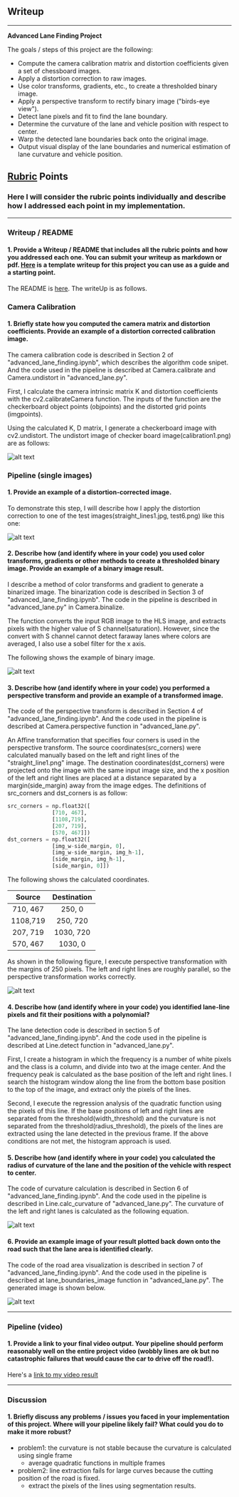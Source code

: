 ## Writeup

---

**Advanced Lane Finding Project**

The goals / steps of this project are the following:

* Compute the camera calibration matrix and distortion coefficients given a set of chessboard images.
* Apply a distortion correction to raw images.
* Use color transforms, gradients, etc., to create a thresholded binary image.
* Apply a perspective transform to rectify binary image ("birds-eye view").
* Detect lane pixels and fit to find the lane boundary.
* Determine the curvature of the lane and vehicle position with respect to center.
* Warp the detected lane boundaries back onto the original image.
* Output visual display of the lane boundaries and numerical estimation of lane curvature and vehicle position.

[//]: # (Image References)

[image1]: ./markup_images/checkboard_image.png "Undistorted"
[image2]: ./markup_images/sample_image.png "Road Transformed"
[image3]: ./markup_images/binary_straight.png "Binary Example"
[image4]: ./markup_images/birdview_straight.png "Warp Example"
[image5]: ./markup_images/curvature_eq.gif "Curvature Equation"
[image6]: ./markup_images/display_image.png "Output"
[video1]: ./output_images/project_video.mp4 "Video"

## [Rubric](https://review.udacity.com/#!/rubrics/571/view) Points

### Here I will consider the rubric points individually and describe how I addressed each point in my implementation.  

---

### Writeup / README

#### 1. Provide a Writeup / README that includes all the rubric points and how you addressed each one.  You can submit your writeup as markdown or pdf.  [Here](https://github.com/udacity/CarND-Advanced-Lane-Lines/blob/master/writeup_template.md) is a template writeup for this project you can use as a guide and a starting point.  

The README is [here](./README.md). The writeUp is as follows.

### Camera Calibration

#### 1. Briefly state how you computed the camera matrix and distortion coefficients. Provide an example of a distortion corrected calibration image.

The camera calibration code is described in Section 2 of "advanced_lane_finding.ipynb", which describes the algorithm code snipet. 
And the code used in the pipeline is described at Camera.calibrate and Camera.undistort in "advanced_lane.py".

First, I calculate the camera intrinsic matrix K and distortion coefficients with the cv2.calibrateCamera function.
The inputs of the function are the checkerboard object points (objpoints) and the distorted grid points (imgpoints).

Using the calculated K, D matrix, I generate a checkerboard image with cv2.undistort. 
The undistort image of checker board image(calibration1.png) are as follows:

![alt text][image1]

### Pipeline (single images)

#### 1. Provide an example of a distortion-corrected image.

To demonstrate this step, I will describe how I apply the distortion correction to one of the test images(straight_lines1.jpg, test6.png) like this one:

![alt text][image2]

#### 2. Describe how (and identify where in your code) you used color transforms, gradients or other methods to create a thresholded binary image.  Provide an example of a binary image result.

I describe a method of color transforms and gradient to generate a binarized image.
The binarization code is described in Section 3 of "advanced_lane_finding.ipynb". 
The code in the pipeline is described in "advanced_lane.py" in Camera.binalize.

The function converts the input RGB image to the HLS image, and extracts pixels with the higher value of S channel(saturation).
However, since the convert with S channel cannot detect faraway lanes where colors are averaged, I also use a sobel filter for the x axis.

The following shows the example of binary image.

![alt text][image3]

#### 3. Describe how (and identify where in your code) you performed a perspective transform and provide an example of a transformed image.

The code of the perspective transform is described in Section 4 of "advanced_lane_finding.ipynb". 
And the code used in the pipeline is described at Camera.perspective function in "advanced_lane.py".

An Affine transformation that specifies four corners is used in the perspective transform. 
The source coordinates(src_corners) were calculated manually based on the left and right 
lines of the "straight_line1.png" image. 
The destination coordinates(dst_corners) were projected onto the image with the same input image size,
and the x position of the left and right lines are placed at a distance separated by a margin(side_margin)
away from the image edges. The definitions of src_corners and dst_corners is as follow:

```python
src_corners = np.float32([
              [710, 467],
              [1108,719],
              [207, 719],
              [570, 467]])
dst_corners = np.float32([
              [img_w-side_margin, 0],
              [img_w-side_margin, img_h-1],
              [side_margin, img_h-1],
              [side_margin, 0]])
```

The following shows the calculated coordinates.

| Source        | Destination    | 
|:-------------:|:--------------:| 
| 710, 467      | 250, 0         | 
| 1108,719      | 250, 720       |
| 207, 719      | 1030, 720      |
| 570, 467      | 1030, 0        |

As shown in the following figure, I execute perspective transformation with the margins of 250 pixels.
The left and right lines are roughly parallel, so the perspective transformation works correctly.

![alt text][image4]

#### 4. Describe how (and identify where in your code) you identified lane-line pixels and fit their positions with a polynomial?

The lane detection code is described in section 5 of "advanced_lane_finding.ipynb".
And the code used in the pipeline is described at Line.detect function in "advanced_lane.py".

First, I create a histogram in which the frequency is a number of white pixels and the class is a column, 
and  divide into two at the image center.
And the frequency peak is calculated as the base position of the left and right lines.
I search the histogram window along the line from the bottom base position to the top of the image, 
and extract only the pixels of the lines.

Second, I execute the regression analysis of the quadratic function using the pixels of this line.
If the base positions of left and right lines are separated from the threshold(width_threshold) 
and the curvature is not separated from the threshold(radius_threshold),
the pixels of the lines are extracted using the lane detected in the previous frame.
If the above conditions are not met, the histogram approach is used.


#### 5. Describe how (and identify where in your code) you calculated the radius of curvature of the lane and the position of the vehicle with respect to center.

The code of curvature calculation is described in Section 6 of "advanced_lane_finding.ipynb". 
And the code used in the pipeline is described in Line.calc_curvature of "advanced_lane.py". 
The curvature of the left and right lanes is calculated as the following equation.

![alt text][image5]
  
#### 6. Provide an example image of your result plotted back down onto the road such that the lane area is identified clearly.

The code of the road area visualization is described in section 7 of "advanced_lane_finding.ipynb". 
And the code used in the pipeline is described at lane_boundaries_image function in "advanced_lane.py". 
The generated image is shown below.

![alt text][image6]

---

### Pipeline (video)

#### 1. Provide a link to your final video output.  Your pipeline should perform reasonably well on the entire project video (wobbly lines are ok but no catastrophic failures that would cause the car to drive off the road!).

Here's a [link to my video result][video1]

---

### Discussion

#### 1. Briefly discuss any problems / issues you faced in your implementation of this project.  Where will your pipeline likely fail?  What could you do to make it more robust?

- problem1: the curvature is not stable because the curvature is calculated using single frame
    * average quadratic functions in multiple frames
- problem2: line extraction fails for large curves because the cutting position of the road is fixed.
    * extract the pixels of the lines using segmentation results.